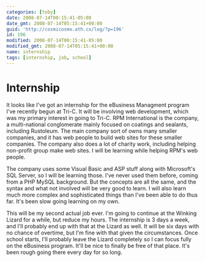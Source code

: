 ```yaml
---
categories: [toby]
date: 2008-07-14T00:15:41-05:00
date_gmt: 2008-07-14T05:15:41+00:00
guid: 'http://cosmicosmo.ath.cx/log/?p=196'
id: 196
modified: 2008-07-14T00:15:41-05:00
modified_gmt: 2008-07-14T05:15:41+00:00
name: internship
tags: [internship, job, school]
---
```


Internship
==========

It looks like I've got an internship for the eBusiness Managment program I've recently begun at Tri-C.  It will be involving web development, which was my primary interest in going to Tri-C.  RPM International is the company, a multi-national conglomerate mainly focused on coatings and sealants, including Rustoleum.  The main company sort of owns many smaller companies, and it has web people to build web sites for these smaller companies.  The company also does a lot of charity work, including helping non-profit group make web sites.  I will be learning while helping RPM's web people.

The company uses some Visual Basic and ASP stuff along with Microsoft's SQL Server, so I will be learning those.  I've never used them before, coming from a PHP MySQL background.  But the concepts are all the same, and the syntax and what not involved will be very good to learn.  I will also learn much more complex and sophisticated things than I've been able to do thus far.  It's been slow going learning on my own.

This will be my second actual job ever.  I'm going to continue at the Winking Lizard for a while, but reduce my hours.  The internship is 3 days a week, and I'll probably end up with that at the Lizard as well.  It will be six days with no chance of overtime, but I'm fine with that given the circumstances.  Once school starts, I'll probably leave the Lizard completely so I can focus fully on the eBusiness program.  It'll be nice to finally be free of that place.  It's been rough going there every day for so long.
